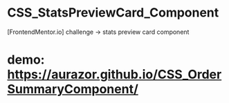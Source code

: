 # CSS_StatsPreviewCard_Component
[FrontendMentor.io] challenge -> stats preview card component
# demo: https://aurazor.github.io/CSS_OrderSummaryComponent/
